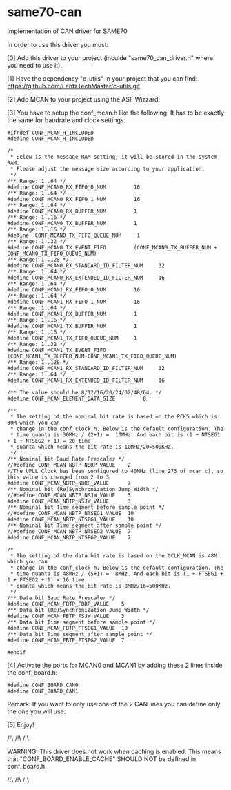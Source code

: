 # same70-can
Implementation of CAN driver for SAME70

In order to use this driver you must:

[0] Add this driver to your project (inculde "same70_can_driver.h" where you need to use it).

[1] Have the dependency "c-utils" in your project that you can find: https://github.com/LentzTechMaster/c-utils.git

[2] Add MCAN to your project using the ASF Wizzard.

[3] You have to setup the conf_mcan.h like the following:
It has to be exactly the same for baudrate and clock settings.
```
#ifndef CONF_MCAN_H_INCLUDED
#define CONF_MCAN_H_INCLUDED

/*
 * Below is the message RAM setting, it will be stored in the system RAM.
 * Please adjust the message size according to your application.
 */
/** Range: 1..64 */ 
#define CONF_MCAN0_RX_FIFO_0_NUM         16     
/** Range: 1..64 */        
#define CONF_MCAN0_RX_FIFO_1_NUM         16      
/** Range: 1..64 */      
#define CONF_MCAN0_RX_BUFFER_NUM         1
/** Range: 1..16 */
#define CONF_MCAN0_TX_BUFFER_NUM         1   
/** Range: 1..16 */        
#define  CONF_MCAN0_TX_FIFO_QUEUE_NUM     1     
/** Range: 1..32 */       
#define CONF_MCAN0_TX_EVENT_FIFO         (CONF_MCAN0_TX_BUFFER_NUM + CONF_MCAN0_TX_FIFO_QUEUE_NUM)             
/** Range: 1..128 */
#define CONF_MCAN0_RX_STANDARD_ID_FILTER_NUM     32    
/** Range: 1..64 */
#define CONF_MCAN0_RX_EXTENDED_ID_FILTER_NUM     16    
/** Range: 1..64 */
#define CONF_MCAN1_RX_FIFO_0_NUM         16             
/** Range: 1..64 */
#define CONF_MCAN1_RX_FIFO_1_NUM         16  
/** Range: 1..64 */          
#define CONF_MCAN1_RX_BUFFER_NUM         1      
/** Range: 1..16 */     
#define CONF_MCAN1_TX_BUFFER_NUM         1 
/** Range: 1..16 */     
#define CONF_MCAN1_TX_FIFO_QUEUE_NUM     1     
/** Range: 1..32 */        
#define CONF_MCAN1_TX_EVENT_FIFO         (CONF_MCAN1_TX_BUFFER_NUM+CONF_MCAN1_TX_FIFO_QUEUE_NUM)             
/** Range: 1..128 */
#define CONF_MCAN1_RX_STANDARD_ID_FILTER_NUM     32    
/** Range: 1..64 */
#define CONF_MCAN1_RX_EXTENDED_ID_FILTER_NUM     16    

/** The value should be 8/12/16/20/24/32/48/64. */
#define CONF_MCAN_ELEMENT_DATA_SIZE         8

/**
 * The setting of the nominal bit rate is based on the PCK5 which is 30M which you can
 * change in the conf_clock.h. Below is the default configuration. The
 * time quanta is 30MHz / (2+1) =  10MHz. And each bit is (1 + NTSEG1 + 1 + NTSEG2 + 1) = 20 time
 * quanta which means the bit rate is 10MHz/20=500KHz.
 */
/** Nominal bit Baud Rate Prescaler */
//#define CONF_MCAN_NBTP_NBRP_VALUE    2
//The UPLL Clock has been configured to 40MHz (line 273 of mcan.c), so this value is changed from 2 to 3
#define CONF_MCAN_NBTP_NBRP_VALUE      7
/** Nominal bit (Re)Synchronization Jump Width */
//#define CONF_MCAN_NBTP_NSJW_VALUE    3
#define CONF_MCAN_NBTP_NSJW_VALUE      3
/** Nominal bit Time segment before sample point */
//#define CONF_MCAN_NBTP_NTSEG1_VALUE  10
#define CONF_MCAN_NBTP_NTSEG1_VALUE    10
/** Nominal bit Time segment after sample point */
//#define CONF_MCAN_NBTP_NTSEG2_VALUE  7
#define CONF_MCAN_NBTP_NTSEG2_VALUE    7

/*
 * The setting of the data bit rate is based on the GCLK_MCAN is 48M which you can
 * change in the conf_clock.h. Below is the default configuration. The
 * time quanta is 48MHz / (5+1) =  8MHz. And each bit is (1 + FTSEG1 + 1 + FTSEG2 + 1) = 16 time
 * quanta which means the bit rate is 8MHz/16=500KHz.
 */
/** Data bit Baud Rate Prescaler */
#define CONF_MCAN_FBTP_FBRP_VALUE    5
/** Data bit (Re)Synchronization Jump Width */
#define CONF_MCAN_FBTP_FSJW_VALUE    3
/** Data bit Time segment before sample point */
#define CONF_MCAN_FBTP_FTSEG1_VALUE  10
/** Data bit Time segment after sample point */
#define CONF_MCAN_FBTP_FTSEG2_VALUE  7

#endif
```

[4] Activate the ports for MCAN0 and MCAN1 by adding these 2 lines inside the conf_board.h:
```
#define CONF_BOARD_CAN0
#define CONF_BOARD_CAN1
```
Remark: If you want to only use one of the 2 CAN lines you can define only the one you will use.

[5] Enjoy!

/!\ /!\ /!\ 

WARNING: This driver does not work when caching is enabled.
This means that "CONF_BOARD_ENABLE_CACHE" SHOULD NOT be defined in conf_board.h.

/!\ /!\ /!\ 
